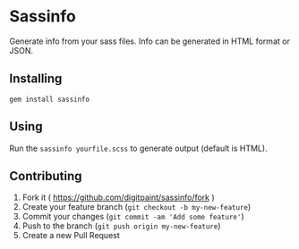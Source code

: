 # Sassinfo

Generate info from your sass files. Info can be generated in HTML format or JSON.

## Installing

```
gem install sassinfo
```

## Using

Run the `sassinfo yourfile.scss` to generate output (default is HTML).

## Contributing

1. Fork it ( https://github.com/digitpaint/sassinfo/fork )
2. Create your feature branch (`git checkout -b my-new-feature`)
3. Commit your changes (`git commit -am 'Add some feature'`)
4. Push to the branch (`git push origin my-new-feature`)
5. Create a new Pull Request
